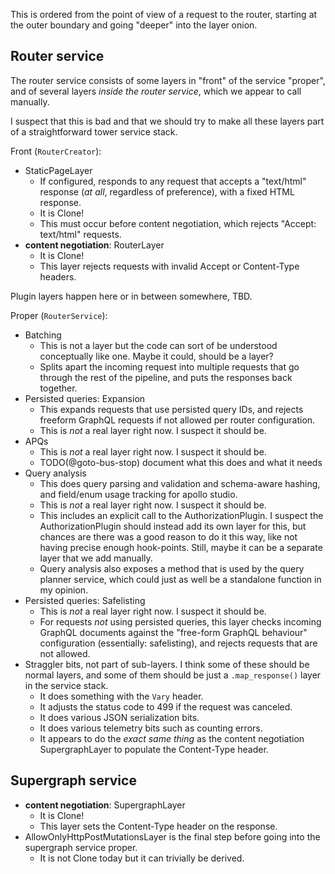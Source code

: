 This is ordered from the point of view of a request to the router, starting at the outer boundary and going "deeper" into the layer onion.

## Router service
The router service consists of some layers in "front" of the service "proper", and of several layers *inside the router service*, which we appear to call manually.

I suspect that this is bad and that we should try to make all these layers part of a straightforward tower service stack.

Front (`RouterCreator`):
- StaticPageLayer
  - If configured, responds to any request that accepts a "text/html" response (*at all*, regardless of preference), with a fixed HTML response.
  - It is Clone!
  - This must occur before content negotiation, which rejects "Accept: text/html" requests.
- **content negotiation**: RouterLayer
  - It is Clone!
  - This layer rejects requests with invalid Accept or Content-Type headers.

Plugin layers happen here or in between somewhere, TBD.

Proper (`RouterService`):
- Batching
  - This is not a layer but the code can sort of be understood conceptually like one. Maybe it could, should be a layer?
  - Splits apart the incoming request into multiple requests that go through the rest of the pipeline, and puts the responses back together.
- Persisted queries: Expansion
  - This expands requests that use persisted query IDs, and rejects freeform GraphQL requests if not allowed per router configuration.
  - This is *not* a real layer right now. I suspect it should be.
- APQs
  - This is *not* a real layer right now. I suspect it should be.
  - TODO(@goto-bus-stop) document what this does and what it needs
- Query analysis
  - This does query parsing and validation and schema-aware hashing,
    and field/enum usage tracking for apollo studio.
  - This is *not* a real layer right now. I suspect it should be.
  - This includes an explicit call to the AuthorizationPlugin. I suspect the AuthorizationPlugin should instead add its own layer for this, but chances are there was a good reason to do it this way, like not having precise enough hook-points. Still, maybe it can be a separate layer that we add manually.
  - Query analysis also exposes a method that is used by the query planner service, which could just as well be a standalone function in my opinion.
- Persisted queries: Safelisting
  - This is *not* a real layer right now. I suspect it should be.
  - For requests *not* using persisted queries, this layer checks incoming GraphQL documents against the "free-form GraphQL behaviour" configuration (essentially: safelisting), and rejects requests that are not allowed.
- Straggler bits, not part of sub-layers. I think some of these should be normal layers, and some of them should be just a `.map_response()` layer in the service stack.
  - It does something with the `Vary` header.
  - It adjusts the status code to 499 if the request was canceled.
  - It does various JSON serialization bits.
  - It does various telemetry bits such as counting errors.
  - It appears to do the *exact same thing* as the content negotiation SupergraphLayer to populate the Content-Type header.

## Supergraph service

- **content negotiation**: SupergraphLayer
  - It is Clone!
  - This layer sets the Content-Type header on the response.
- AllowOnlyHttpPostMutationsLayer is the final step before going into the supergraph service proper.
  - It is not Clone today but it can trivially be derived.
